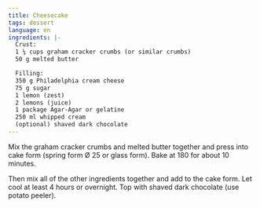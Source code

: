 ```yaml
---
title: Cheesecake
tags: dessert
language: en
ingredients: |-
  Crust:
  1 ¼ cups graham cracker crumbs (or similar crumbs)
  50 g melted butter

  Filling:
  350 g Philadelphia cream cheese
  75 g sugar
  1 lemon (zest)
  2 lemons (juice)
  1 package Agar-Agar or gelatine
  250 ml whipped cream
  (optional) shaved dark chocolate
---
```


Mix the graham cracker crumbs and melted butter together and press into cake form (spring form Ø 25 or glass form). Bake at 180 for about 10 minutes.

Then mix all of the other ingredients together and add to the cake form. Let cool at least 4 hours or overnight. Top with shaved dark chocolate (use potato peeler).
